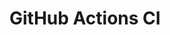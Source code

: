 # GitHub Actions CI


































































































































































































































































































































































































































































































































































































































































































































































































































































































































































































































































































































































































































































































































































































































































































































































































































































































































































































































































































































































































































































































































































































































































































































































































































































































































































































































































































































































































































































































































































































































































































































